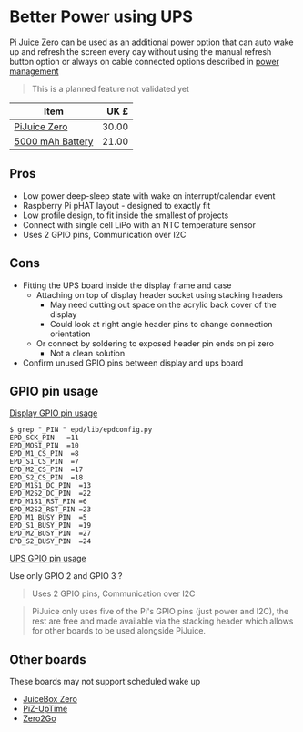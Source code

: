 # Better Power using UPS

[Pi Juice Zero](https://uk.pi-supply.com/products/pijuice-zero) can be used as an additional
power option that can auto wake up and refresh the screen every day without using
the manual refresh button option or always on cable connected options described in [power management](power.md)

> This is a planned feature not validated yet

| Item                                                                          |  UK £ |
|-------------------------------------------------------------------------------|------:|
| [PiJuice Zero](https://uk.pi-supply.com/products/pijuice-zero)                | 30.00 |
| [5000 mAh Battery](https://uk.pi-supply.com/products/pijuice-5000mah-battery) | 21.00 |

## Pros

- Low power deep-sleep state with wake on interrupt/calendar event
- Raspberry Pi pHAT layout - designed to exactly fit
- Low profile design, to fit inside the smallest of projects
- Connect with single cell LiPo with an NTC temperature sensor
- Uses 2 GPIO pins, Communication over I2C

## Cons

- Fitting the UPS board inside the display frame and case
  - Attaching on top of display header socket using stacking headers
    - May need cutting out space on the acrylic back cover of the display
    - Could look at right angle header pins to change connection orientation
  - Or connect by soldering to exposed header pin ends on pi zero 
    - Not a clean solution 
- Confirm unused GPIO pins between display and ups board

## GPIO pin usage

[Display GPIO pin usage](https://www.waveshare.com/wiki/12.48inch_e-Paper_Module_(B)#Hardware_Connection)

```commandline
$ grep "_PIN " epd/lib/epdconfig.py
EPD_SCK_PIN   =11
EPD_MOSI_PIN  =10
EPD_M1_CS_PIN  =8
EPD_S1_CS_PIN  =7
EPD_M2_CS_PIN  =17
EPD_S2_CS_PIN  =18
EPD_M1S1_DC_PIN  =13
EPD_M2S2_DC_PIN  =22
EPD_M1S1_RST_PIN =6
EPD_M2S2_RST_PIN =23
EPD_M1_BUSY_PIN  =5
EPD_S1_BUSY_PIN  =19
EPD_M2_BUSY_PIN  =27
EPD_S2_BUSY_PIN  =24
```
 
[UPS GPIO pin usage](https://pinout.xyz/pinout/pijuice)

Use only GPIO 2 and GPIO 3 ?

> Uses 2 GPIO pins, Communication over I2C

> PiJuice only uses five of the Pi's GPIO pins (just power and I2C),
> the rest are free and made available via the stacking header
> which allows for other boards to be used alongside PiJuice. 

## Other boards

These boards may not support scheduled wake up

- [JuiceBox Zero](https://juiceboxzero.com) 
- [PiZ-UpTime](https://alchemy-power.com/piz-uptime-2-0/)
- [Zero2Go](https://www.adafruit.com/product/4114)